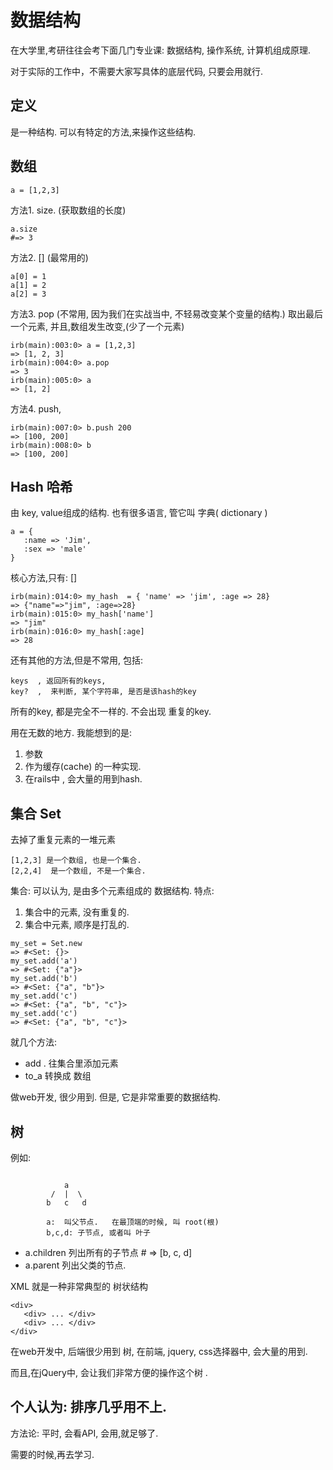 # 数据结构

在大学里,考研往往会考下面几门专业课: 数据结构, 操作系统, 计算机组成原理.

对于实际的工作中，不需要大家写具体的底层代码, 只要会用就行.

## 定义

是一种结构. 可以有特定的方法,来操作这些结构.

## 数组

```
a = [1,2,3]
```

方法1. size.  (获取数组的长度)

```
a.size
#=> 3
```

方法2. [] (最常用的)

```
a[0] = 1
a[1] = 2
a[2] = 3
```

方法3. pop  (不常用,  因为我们在实战当中, 不轻易改变某个变量的结构.) 取出最后一个元素, 并且,数组发生改变,(少了一个元素)

```
irb(main):003:0> a = [1,2,3]
=> [1, 2, 3]
irb(main):004:0> a.pop
=> 3
irb(main):005:0> a
=> [1, 2]
```

方法4. push,

```
irb(main):007:0> b.push 200
=> [100, 200]
irb(main):008:0> b
=> [100, 200]
```

## Hash  哈希

由 key, value组成的结构.  也有很多语言, 管它叫 字典( dictionary )

```
a = {
   :name => 'Jim',
   :sex => 'male'
}
```

核心方法,只有: []

```
irb(main):014:0> my_hash  = { 'name' => 'jim', :age => 28}
=> {"name"=>"jim", :age=>28}
irb(main):015:0> my_hash['name']
=> "jim"
irb(main):016:0> my_hash[:age]
=> 28
```

还有其他的方法,但是不常用, 包括:

```
keys  , 返回所有的keys,
key?  ,  来判断, 某个字符串, 是否是该hash的key
```

所有的key, 都是完全不一样的. 不会出现 重复的key.

用在无数的地方.  我能想到的是:

1. 参数
2. 作为缓存(cache) 的一种实现.
3. 在rails中 , 会大量的用到hash.


## 集合 Set

去掉了重复元素的一堆元素

```
[1,2,3] 是一个数组, 也是一个集合.
[2,2,4]  是一个数组, 不是一个集合.
```

集合: 可以认为, 是由多个元素组成的 数据结构. 特点:
1. 集合中的元素, 没有重复的.
2. 集合中元素, 顺序是打乱的.

```
my_set = Set.new
=> #<Set: {}>
my_set.add('a')
=> #<Set: {"a"}>
my_set.add('b')
=> #<Set: {"a", "b"}>
my_set.add('c')
=> #<Set: {"a", "b", "c"}>
my_set.add('c')
=> #<Set: {"a", "b", "c"}>
```


就几个方法:

- add .  往集合里添加元素
- to_a   转换成 数组

做web开发, 很少用到. 但是, 它是非常重要的数据结构.

## 树

例如:
```

            a
         /  |  \
        b   c   d

        a:  叫父节点.   在最顶端的时候, 叫 root(根)
        b,c,d: 子节点, 或者叫 叶子
```

- a.children  列出所有的子节点  # =>  [b, c, d]
- a.parent 列出父类的节点.

XML 就是一种非常典型的 树状结构

```
<div>
   <div> ... </div>
   <div> ... </div>
</div>
```

在web开发中, 后端很少用到 树, 在前端, jquery, css选择器中, 会大量的用到.

而且,在jQuery中, 会让我们非常方便的操作这个树 .

## 个人认为: 排序几乎用不上.

方法论:  平时, 会看API, 会用,就足够了.

需要的时候,再去学习.




